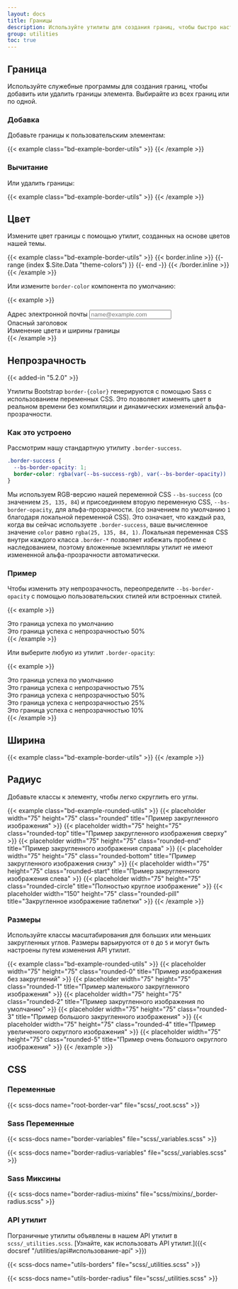 ```yaml
---
layout: docs
title: Границы
description: Используйте утилиты для создания границ, чтобы быстро настроить границу и радиус границы элемента. Отлично подходит для изображений, кнопок или любого другого элемента.
group: utilities
toc: true
---
```


## Граница

Используйте служебные программы для создания границ, чтобы добавить или удалить границы элемента. Выбирайте из всех границ или по одной.

### Добавка

Добавьте границы к пользовательским элементам:

{{< example class="bd-example-border-utils" >}}
<span class="border"></span>
<span class="border-top"></span>
<span class="border-end"></span>
<span class="border-bottom"></span>
<span class="border-start"></span>
{{< /example >}}

### Вычитание

Или удалить границы:

{{< example class="bd-example-border-utils" >}}
<span class="border border-0"></span>
<span class="border border-top-0"></span>
<span class="border border-end-0"></span>
<span class="border border-bottom-0"></span>
<span class="border border-start-0"></span>
{{< /example >}}

## Цвет

Измените цвет границы с помощью утилит, созданных на основе цветов нашей темы.

{{< example class="bd-example-border-utils" >}}
{{< border.inline >}}
{{- range (index $.Site.Data "theme-colors") }}
<span class="border border-{{ .name }}"></span>
{{- end -}}
{{< /border.inline >}}
<span class="border border-white"></span>
{{< /example >}}

Или измените `border-color` компонента по умолчанию:

{{< example >}}
<div class="mb-4">
  <label for="exampleFormControlInput1" class="form-label">Адрес электронной почты</label>
  <input type="email" class="form-control border-success" id="exampleFormControlInput1" placeholder="name@example.com">
</div>

<div class="h4 pb-2 mb-4 text-danger border-bottom border-danger">
  Опасный заголовок
</div>

<div class="p-3 bg-info bg-opacity-10 border border-info border-start-0 rounded-end">
  Изменение цвета и ширины границы
</div>
{{< /example >}}

## Непрозрачность

{{< added-in "5.2.0" >}}

Утилиты Bootstrap `border-{color}` генерируются с помощью Sass с использованием переменных CSS. Это позволяет изменять цвет в реальном времени без компиляции и динамических изменений альфа-прозрачности.

### Как это устроено

Рассмотрим нашу стандартную утилиту `.border-success`.

```css
.border-success {
  --bs-border-opacity: 1;
  border-color: rgba(var(--bs-success-rgb), var(--bs-border-opacity)) !important;
}
```

Мы используем RGB-версию нашей переменной CSS `--bs-success` (со значением `25, 135, 84`) и присоединяем вторую переменную CSS, `--bs-border-opacity`, для альфа-прозрачности. (со значением по умолчанию `1` благодаря локальной переменной CSS). Это означает, что каждый раз, когда вы сейчас используете `.border-success`, ваше вычисленное значение `color` равно `rgba(25, 135, 84, 1)`. Локальная переменная CSS внутри каждого класса `.border-*` позволяет избежать проблем с наследованием, поэтому вложенные экземпляры утилит не имеют измененной альфа-прозрачности автоматически.

### Пример

Чтобы изменить эту непрозрачность, переопределите `--bs-border-opacity` с помощью пользовательских стилей или встроенных стилей.

{{< example >}}
<div class="border border-success p-2 mb-2">Это граница успеха по умолчанию</div>
<div class="border border-success p-2" style="--bs-border-opacity: .5;">Это граница успеха с непрозрачностью 50%</div>
{{< /example >}}

Или выберите любую из утилит `.border-opacity`:

{{< example >}}
<div class="border border-success p-2 mb-2">Это граница успеха по умолчанию</div>
<div class="border border-success p-2 mb-2 border-opacity-75">Это граница успеха с непрозрачностью 75%</div>
<div class="border border-success p-2 mb-2 border-opacity-50">Это граница успеха с непрозрачностью 50%</div>
<div class="border border-success p-2 mb-2 border-opacity-25">Это граница успеха с непрозрачностью 25%</div>
<div class="border border-success p-2 border-opacity-10">Это граница успеха с непрозрачностью 10%</div>
{{< /example >}}

## Ширина

{{< example class="bd-example-border-utils" >}}
<span class="border border-1"></span>
<span class="border border-2"></span>
<span class="border border-3"></span>
<span class="border border-4"></span>
<span class="border border-5"></span>
{{< /example >}}

## Радиус

Добавьте классы к элементу, чтобы легко скруглить его углы.

{{< example class="bd-example-rounded-utils" >}}
{{< placeholder width="75" height="75" class="rounded" title="Пример закругленного изображения" >}}
{{< placeholder width="75" height="75" class="rounded-top" title="Пример закругленного изображения сверху" >}}
{{< placeholder width="75" height="75" class="rounded-end" title="Пример закругленного изображения справа" >}}
{{< placeholder width="75" height="75" class="rounded-bottom" title="Пример закругленного изображения снизу" >}}
{{< placeholder width="75" height="75" class="rounded-start" title="Пример закругленного изображения слева" >}}
{{< placeholder width="75" height="75" class="rounded-circle" title="Полностью круглое изображение" >}}
{{< placeholder width="150" height="75" class="rounded-pill" title="Закругленное изображение таблетки" >}}
{{< /example >}}

### Размеры

Используйте классы масштабирования для больших или меньших закругленных углов. Размеры варьируются от `0` до `5` и могут быть настроены путем изменения API утилит.

{{< example class="bd-example-rounded-utils" >}}
{{< placeholder width="75" height="75" class="rounded-0" title="Пример изображения без закруглений" >}}
{{< placeholder width="75" height="75" class="rounded-1" title="Пример маленького закругленного изображения" >}}
{{< placeholder width="75" height="75" class="rounded-2" title="Пример закругленного изображения по умолчанию" >}}
{{< placeholder width="75" height="75" class="rounded-3" title="Пример большого закругленного изображения" >}}
{{< placeholder width="75" height="75" class="rounded-4" title="Пример увеличенного округлого изображения" >}}
{{< placeholder width="75" height="75" class="rounded-5" title="Пример очень большого округлого изображения" >}}
{{< /example >}}

## CSS

### Переменные

{{< scss-docs name="root-border-var" file="scss/_root.scss" >}}

### Sass Переменные

{{< scss-docs name="border-variables" file="scss/_variables.scss" >}}

{{< scss-docs name="border-radius-variables" file="scss/_variables.scss" >}}

### Sass Миксины

{{< scss-docs name="border-radius-mixins" file="scss/mixins/_border-radius.scss" >}}

### API утилит

Пограничные утилиты объявлены в нашем API утилит в `scss/_utilities.scss`. [Узнайте, как использовать API утилит.]({{< docsref "/utilities/api#использование-api" >}})

{{< scss-docs name="utils-borders" file="scss/_utilities.scss" >}}

{{< scss-docs name="utils-border-radius" file="scss/_utilities.scss" >}}
